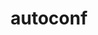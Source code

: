 ---
title: "autoconf"
layout: cache
categories: [package, v0.19]
meta: {"versions": ["2.69"], "compilers": ["gcc@=11.1.0", "gcc@=7.3.1", "gcc@=7.5.0", "gcc@=8.4.0", "oneapi@=2022.1.0"], "oss": ["amzn2", "ubuntu18.04", "ubuntu20.04"], "platforms": ["linux"], "targets": ["aarch64", "neoverse_n1", "x86_64", "x86_64_v3"], "stacks": ["aws-ahug", "aws-ahug-aarch64", "aws-isc", "aws-isc-aarch64", "build_systems", "data-vis-sdk", "e4s", "e4s-oneapi", "ml-cpu", "ml-cuda", "ml-rocm", "radiuss", "radiuss-aws", "radiuss-aws-aarch64", "tutorial"], "num_specs": 7, "num_specs_by_stack": {"radiuss-aws-aarch64": 2, "aws-isc-aarch64": 2, "aws-ahug-aarch64": 2, "ml-cpu": 1, "radiuss-aws": 1, "aws-ahug": 1, "aws-isc": 1, "ml-cuda": 1, "ml-rocm": 1, "data-vis-sdk": 1, "build_systems": 1, "tutorial": 2, "radiuss": 1, "e4s": 1, "e4s-oneapi": 1}}
spec_details: [{"hash": "qohspefy5rtqcbkbf3uwajvgh5ayuol2", "compiler": "gcc@=7.3.1", "versions": ["2.69"], "os": "amzn2", "platform": "linux", "target": "aarch64", "variants": ["build_system=autotools", "patches=35c4492,7793209,a49dd5b"], "stacks": ["radiuss-aws-aarch64", "aws-isc-aarch64", "aws-ahug-aarch64"], "size": "-", "tarball": "https://binaries.spack.io/releases/v0.19/build_cache/linux-amzn2-aarch64/gcc-7.3.1/autoconf-2.69/linux-amzn2-aarch64-gcc-7.3.1-autoconf-2.69-qohspefy5rtqcbkbf3uwajvgh5ayuol2.spack"}, {"hash": "kfwroxojik6cw6nj2xj5kkzmeicuua42", "compiler": "gcc@=7.3.1", "versions": ["2.69"], "os": "amzn2", "platform": "linux", "target": "neoverse_n1", "variants": ["build_system=autotools", "patches=35c4492,7793209,a49dd5b"], "stacks": ["radiuss-aws-aarch64", "aws-isc-aarch64", "aws-ahug-aarch64"], "size": "-", "tarball": "https://binaries.spack.io/releases/v0.19/build_cache/linux-amzn2-neoverse_n1/gcc-7.3.1/autoconf-2.69/linux-amzn2-neoverse_n1-gcc-7.3.1-autoconf-2.69-kfwroxojik6cw6nj2xj5kkzmeicuua42.spack"}, {"hash": "2fg4j5uok5bddqkeyisschzw7245upu5", "compiler": "gcc@=7.3.1", "versions": ["2.69"], "os": "amzn2", "platform": "linux", "target": "x86_64_v3", "variants": ["build_system=autotools", "patches=35c4492,7793209,a49dd5b"], "stacks": ["ml-cpu", "radiuss-aws", "aws-ahug", "aws-isc", "ml-cuda", "ml-rocm"], "size": "-", "tarball": "https://binaries.spack.io/releases/v0.19/build_cache/linux-amzn2-x86_64_v3/gcc-7.3.1/autoconf-2.69/linux-amzn2-x86_64_v3-gcc-7.3.1-autoconf-2.69-2fg4j5uok5bddqkeyisschzw7245upu5.spack"}, {"hash": "qdpipdfd3pjsmnelmhnde5zr5jm7gebr", "compiler": "gcc@=7.5.0", "versions": ["2.69"], "os": "ubuntu18.04", "platform": "linux", "target": "x86_64", "variants": ["build_system=autotools", "patches=35c4492,7793209,a49dd5b"], "stacks": ["data-vis-sdk", "build_systems", "tutorial", "radiuss"], "size": "-", "tarball": "https://binaries.spack.io/releases/v0.19/build_cache/linux-ubuntu18.04-x86_64/gcc-7.5.0/autoconf-2.69/linux-ubuntu18.04-x86_64-gcc-7.5.0-autoconf-2.69-qdpipdfd3pjsmnelmhnde5zr5jm7gebr.spack"}, {"hash": "ijbeewpdria5krpc7jfm56j4chzoutfl", "compiler": "gcc@=8.4.0", "versions": ["2.69"], "os": "ubuntu18.04", "platform": "linux", "target": "x86_64", "variants": ["build_system=autotools", "patches=35c4492,7793209,a49dd5b"], "stacks": ["tutorial"], "size": "-", "tarball": "https://binaries.spack.io/releases/v0.19/build_cache/linux-ubuntu18.04-x86_64/gcc-8.4.0/autoconf-2.69/linux-ubuntu18.04-x86_64-gcc-8.4.0-autoconf-2.69-ijbeewpdria5krpc7jfm56j4chzoutfl.spack"}, {"hash": "66pt7tsvqhgeip63fbhztryxjwrxjd5a", "compiler": "gcc@=11.1.0", "versions": ["2.69"], "os": "ubuntu20.04", "platform": "linux", "target": "x86_64", "variants": ["build_system=autotools", "patches=35c4492,7793209,a49dd5b"], "stacks": ["e4s"], "size": "-", "tarball": "https://binaries.spack.io/releases/v0.19/build_cache/linux-ubuntu20.04-x86_64/gcc-11.1.0/autoconf-2.69/linux-ubuntu20.04-x86_64-gcc-11.1.0-autoconf-2.69-66pt7tsvqhgeip63fbhztryxjwrxjd5a.spack"}, {"hash": "kdlkmbyvclqufw7s3wlf4os7rnoe7iao", "compiler": "oneapi@=2022.1.0", "versions": ["2.69"], "os": "ubuntu20.04", "platform": "linux", "target": "x86_64", "variants": ["build_system=autotools", "patches=35c4492,7793209,a49dd5b"], "stacks": ["e4s-oneapi"], "size": "-", "tarball": "https://binaries.spack.io/releases/v0.19/build_cache/linux-ubuntu20.04-x86_64/oneapi-2022.1.0/autoconf-2.69/linux-ubuntu20.04-x86_64-oneapi-2022.1.0-autoconf-2.69-kdlkmbyvclqufw7s3wlf4os7rnoe7iao.spack"}]
---